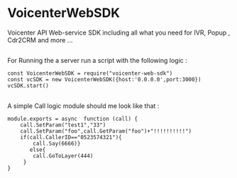 
# VoicenterWebSDK  
Voicenter API  Web-service SDK  including all what you need for IVR, Popup , Cdr2CRM and more ...  
  
##  
For Running the a server run a script with the following logic  :

    const VoicenterWebSDK = require("voicenter-web-sdk")
    const vcSDK = new VoicenterWebSDK({host:'0.0.0.0',port:3000})
    vcSDK.start()
    
##
A simple Call logic module should me look like that :

    module.exports = async  function (call) {
	    call.SetParam("test1","33")
	    call.SetParam("foo",call.GetParam("foo")+"!!!!!!!!!!")
	    if(call.CallerID=="0523574321"){
		    call.Say(6666)}
		   else{
		    call.GoToLayer(444)  
	     }
    }
